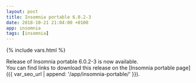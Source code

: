 ```yaml
---
layout: post
title: Insomnia portable 6.0.2-3
date: 2018-10-21 21:04:00 +0100
app: insomnia
tags: [insomnia]
---
```

{% include vars.html %}

Release of Insomnia portable 6.0.2-3 is now available.<br />
You can find links to download this release on the [Insomnia portable page]({{ var_seo_url | append: '/app/insomnia-portable/' }}).
